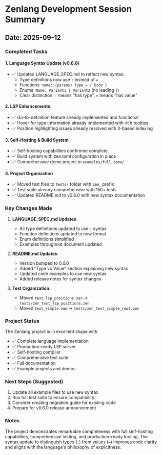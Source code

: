 # Zenlang Development Session Summary

## Date: 2025-09-12

### Completed Tasks

#### 1. Language Syntax Update (v0.6.0)
- ✅ Updated LANGUAGE_SPEC.md to reflect new syntax:
  - Type definitions now use `:` instead of `=`
  - Functions: `name: (params) Type = { body }`
  - Enums: `Name: Variant1 | Variant2` (no leading `|`)
  - Clear distinction: `:` means "has type", `=` means "has value"

#### 2. LSP Enhancements
- ✅ Go-to-definition feature already implemented and functional
- ✅ Hover for type information already implemented with rich tooltips
- ✅ Position highlighting issues already resolved with 0-based indexing

#### 3. Self-Hosting & Build System
- ✅ Self-hosting capabilities confirmed complete
- ✅ Build system with zen.toml configuration in place
- ✅ Comprehensive demo project in `examples/full_demo/`

#### 4. Project Organization
- ✅ Moved test files to `tests/` folder with `zen_` prefix
- ✅ Test suite already comprehensive with 150+ tests
- ✅ Updated README.md to v0.6.0 with new syntax documentation

### Key Changes Made

1. **LANGUAGE_SPEC.md Updates**:
   - All type definitions updated to use `:` syntax
   - Function definitions updated to new format
   - Enum definitions simplified
   - Examples throughout document updated

2. **README.md Updates**:
   - Version bumped to 0.6.0
   - Added "Type vs Value" section explaining new syntax
   - Updated code examples to use new syntax
   - Added release notes for syntax changes

3. **Test Organization**:
   - Moved `test_lsp_positions.zen` → `tests/zen_test_lsp_positions.zen`
   - Moved `test_simple.zen` → `tests/zen_test_simple_root.zen`

### Project Status

The Zenlang project is in excellent shape with:
- ✅ Complete language implementation
- ✅ Production-ready LSP server
- ✅ Self-hosting compiler
- ✅ Comprehensive test suite
- ✅ Full documentation
- ✅ Example projects and demos

### Next Steps (Suggested)

1. Update all example files to use new syntax
2. Run full test suite to ensure compatibility
3. Consider creating migration guide for existing code
4. Prepare for v0.6.0 release announcement

### Notes

The project demonstrates remarkable completeness with full self-hosting capabilities, comprehensive testing, and production-ready tooling. The syntax update to distinguish types (`:`) from values (`=`) improves code clarity and aligns with the language's philosophy of explicitness.
